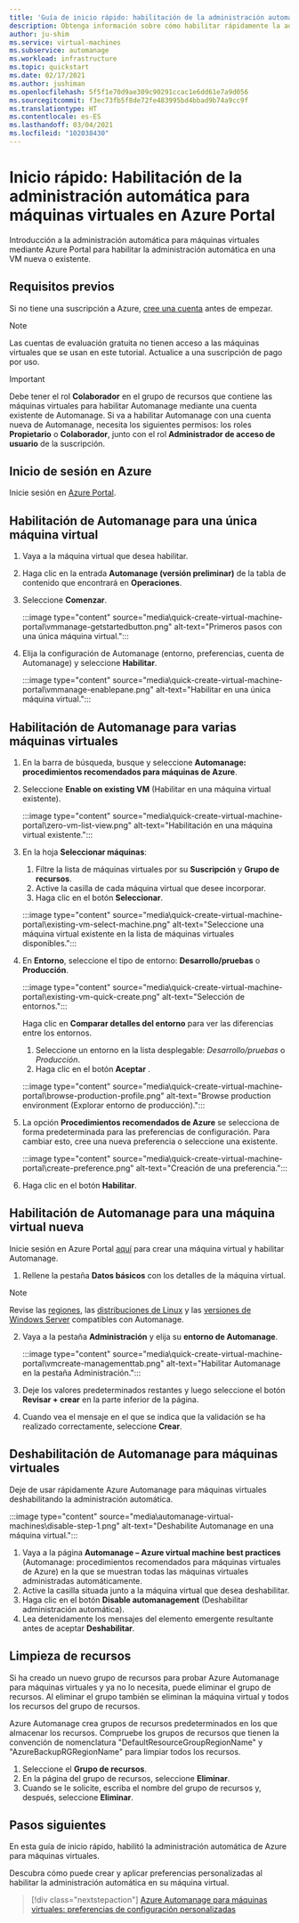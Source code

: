 ```yaml
---
title: 'Guía de inicio rápido: habilitación de la administración automática de Azure para máquinas virtuales en Azure Portal'
description: Obtenga información sobre cómo habilitar rápidamente la administración automática para máquinas virtuales en una VM nueva o existente en Azure Portal.
author: ju-shim
ms.service: virtual-machines
ms.subservice: automanage
ms.workload: infrastructure
ms.topic: quickstart
ms.date: 02/17/2021
ms.author: jushiman
ms.openlocfilehash: 5f5f1e70d9ae309c90291ccac1e6dd61e7a9d056
ms.sourcegitcommit: f3ec73fb5f8de72fe483995bd4bbad9b74a9cc9f
ms.translationtype: HT
ms.contentlocale: es-ES
ms.lasthandoff: 03/04/2021
ms.locfileid: "102038430"
---
```

# <a name="quickstart-enable-azure-automanage-for-virtual-machines-in-the-azure-portal"></a>Inicio rápido: Habilitación de la administración automática para máquinas virtuales en Azure Portal

Introducción a la administración automática para máquinas virtuales mediante Azure Portal para habilitar la administración automática en una VM nueva o existente.


## <a name="prerequisites"></a>Requisitos previos

Si no tiene una suscripción a Azure, [cree una cuenta](https://azure.microsoft.com/pricing/purchase-options/pay-as-you-go/) antes de empezar.

> [!NOTE]
> Las cuentas de evaluación gratuita no tienen acceso a las máquinas virtuales que se usan en este tutorial. Actualice a una suscripción de pago por uso.

> [!IMPORTANT]
> Debe tener el rol **Colaborador** en el grupo de recursos que contiene las máquinas virtuales para habilitar Automanage mediante una cuenta existente de Automanage. Si va a habilitar Automanage con una cuenta nueva de Automanage, necesita los siguientes permisos: los roles **Propietario** o **Colaborador**, junto con el rol **Administrador de acceso de usuario** de la suscripción.


## <a name="sign-in-to-azure"></a>Inicio de sesión en Azure

Inicie sesión en [Azure Portal](https://aka.ms/AutomanagePortal-Ignite21).

## <a name="enable-automanage-for-a-single-vm"></a>Habilitación de Automanage para una única máquina virtual

1. Vaya a la máquina virtual que desea habilitar.

2. Haga clic en la entrada **Automanage (versión preliminar)** de la tabla de contenido que encontrará en **Operaciones**.

3. Seleccione **Comenzar**.

    :::image type="content" source="media\quick-create-virtual-machine-portal\vmmanage-getstartedbutton.png" alt-text="Primeros pasos con una única máquina virtual.":::

4. Elija la configuración de Automanage (entorno, preferencias, cuenta de Automanage) y seleccione **Habilitar**.

    :::image type="content" source="media\quick-create-virtual-machine-portal\vmmanage-enablepane.png" alt-text="Habilitar en una única máquina virtual.":::

## <a name="enable-automanage-for-multiple-vms"></a>Habilitación de Automanage para varias máquinas virtuales

1. En la barra de búsqueda, busque y seleccione **Automanage: procedimientos recomendados para máquinas de Azure**.

2. Seleccione **Enable on existing VM** (Habilitar en una máquina virtual existente).

    :::image type="content" source="media\quick-create-virtual-machine-portal\zero-vm-list-view.png" alt-text="Habilitación en una máquina virtual existente.":::

3. En la hoja **Seleccionar máquinas**:
    1. Filtre la lista de máquinas virtuales por su **Suscripción** y **Grupo de recursos**.
    1. Active la casilla de cada máquina virtual que desee incorporar.
    1. Haga clic en el botón **Seleccionar**.

    :::image type="content" source="media\quick-create-virtual-machine-portal\existing-vm-select-machine.png" alt-text="Seleccione una máquina virtual existente en la lista de máquinas virtuales disponibles.":::

4. En **Entorno**, seleccione el tipo de entorno: **Desarrollo/pruebas** o **Producción**. 

    :::image type="content" source="media\quick-create-virtual-machine-portal\existing-vm-quick-create.png" alt-text="Selección de entornos.":::

   Haga clic en **Comparar detalles del entorno** para ver las diferencias entre los entornos.
    1. Seleccione un entorno en la lista desplegable: *Desarrollo/pruebas* o *Producción*.
    1. Haga clic en el botón **Aceptar** .

    :::image type="content" source="media\quick-create-virtual-machine-portal\browse-production-profile.png" alt-text="Browse production environment (Explorar entorno de producción).":::

5. La opción **Procedimientos recomendados de Azure** se selecciona de forma predeterminada para las preferencias de configuración. Para cambiar esto, cree una nueva preferencia o seleccione una existente. 

    :::image type="content" source="media\quick-create-virtual-machine-portal\create-preference.png" alt-text="Creación de una preferencia.":::

6. Haga clic en el botón **Habilitar**.


## <a name="enable-automanage-for-a-new-vm"></a>Habilitación de Automanage para una máquina virtual nueva

Inicie sesión en Azure Portal [aquí](https://aka.ms/AzureAutomanagePreview) para crear una máquina virtual y habilitar Automanage.

1. Rellene la pestaña **Datos básicos** con los detalles de la máquina virtual.

> [!NOTE]
> Revise las [regiones](automanage-virtual-machines.md#supported-regions), las [distribuciones de Linux](automanage-linux.md#supported-linux-distributions-and-versions) y las [versiones de Windows Server](automanage-windows-server.md#supported-windows-server-versions) compatibles con Automanage.

2. Vaya a la pestaña **Administración** y elija su **entorno de Automanage**.

    :::image type="content" source="media\quick-create-virtual-machine-portal\vmcreate-managementtab.png" alt-text="Habilitar Automanage en la pestaña Administración.":::

3. Deje los valores predeterminados restantes y luego seleccione el botón **Revisar + crear** en la parte inferior de la página.

4. Cuando vea el mensaje en el que se indica que la validación se ha realizado correctamente, seleccione **Crear**.

## <a name="disable-automanage-for-vms"></a>Deshabilitación de Automanage para máquinas virtuales

Deje de usar rápidamente Azure Automanage para máquinas virtuales deshabilitando la administración automática.

:::image type="content" source="media\automanage-virtual-machines\disable-step-1.png" alt-text="Deshabilite Automanage en una máquina virtual.":::

1. Vaya a la página **Automanage – Azure virtual machine best practices** (Automanage: procedimientos recomendados para máquinas virtuales de Azure) en la que se muestran todas las máquinas virtuales administradas automáticamente.
1. Active la casilla situada junto a la máquina virtual que desea deshabilitar.
1. Haga clic en el botón **Disable automanagement** (Deshabilitar administración automática).
1. Lea detenidamente los mensajes del elemento emergente resultante antes de aceptar **Deshabilitar**.


## <a name="clean-up-resources"></a>Limpieza de recursos

Si ha creado un nuevo grupo de recursos para probar Azure Automanage para máquinas virtuales y ya no lo necesita, puede eliminar el grupo de recursos. Al eliminar el grupo también se eliminan la máquina virtual y todos los recursos del grupo de recursos.

Azure Automanage crea grupos de recursos predeterminados en los que almacenar los recursos. Compruebe los grupos de recursos que tienen la convención de nomenclatura "DefaultResourceGroupRegionName" y "AzureBackupRGRegionName" para limpiar todos los recursos.

1. Seleccione el **Grupo de recursos**.
1. En la página del grupo de recursos, seleccione **Eliminar**.
1. Cuando se le solicite, escriba el nombre del grupo de recursos y, después, seleccione **Eliminar**.


## <a name="next-steps"></a>Pasos siguientes

En esta guía de inicio rápido, habilitó la administración automática de Azure para máquinas virtuales.

Descubra cómo puede crear y aplicar preferencias personalizadas al habilitar la administración automática en su máquina virtual.

> [!div class="nextstepaction"]
> [Azure Automanage para máquinas virtuales: preferencias de configuración personalizadas](virtual-machines-custom-preferences.md)
